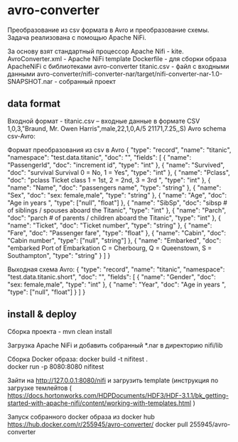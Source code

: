 # avro-converter
Преобразование из csv формата в Avro и преобразование схемы. Задача реализована с помощью Apache NiFi.

За основу взят стандартный процессор Apache Nifi - kite. 
AvroConverter.xml -  Apache NiFi template
Dockerfile - для сборки образа ApacheNiFi c библиотеками avro-converter
titanic.csv - файл с входными данными
avro-converter/nifi-converter-nar/target/nifi-converter-nar-1.0-SNAPSHOT.nar - собранный проект

## data format
Входной формат - titanic.csv – входные данные в формате CSV 1,0,3,"Braund, Mr. Owen Harris",male,22,1,0,A/5 21171,7.25,,S)
Avro schema csv-Avro:

Формат преобразования из csv в Avro
{
  "type": "record",
  "name": "titanic",
  "namespace": "test.data.titanic",
  "doc": "",
  "fields": [
    {
        "name": "PassengerId",
        "doc": "increment id",
        "type": "int"
    },
    {
        "name": "Survived",
        "doc": "survival Survival 0 = No, 1 = Yes",
        "type": "int"
    },
    {
        "name": "Pclass",
        "doc": "pclass Ticket class 1 = 1st, 2 = 2nd, 3 = 3rd ",
        "type": "int"
    },
    {
        "name": "Name",
        "doc": "passengers name",
        "type": "string"
    },
    {
        "name": "Sex",
        "doc": "sex: female,male",
        "type": "string"
    },
    {
        "name": "Age",
        "doc": "Age in years ",
        "type": ["null", "float"]
    },
        {
        "name": "SibSp",
        "doc": "sibsp # of siblings / spouses aboard the Titanic",
        "type": "int"
    },
    {
        "name": "Parch",
        "doc": "parch # of parents / children aboard the Titanic",
        "type": "int"
    },
    {
        "name": "Ticket",
        "doc": "Ticket number",
        "type": "string"
    },
    {
        "name": "Fare",
        "doc": "Passenger fare",
        "type": "float"
    },
    {
        "name": "Cabin",
        "doc": "Cabin number",
        "type": ["null", "string"]
    },
    {
        "name": "Embarked",
        "doc": "embarked Port of Embarkation C = Cherbourg, Q = Queenstown, S = Southampton",
        "type": "string"
    }
  ]
}


Выходная схема Avro:
{
  "type": "record",
  "name": "titanic",
  "namespace": "test.data.titanic.short",
  "doc": "",
  "fields": [
    {
        "name": "Gender",
        "doc": "sex: female,male",
        "type": "int"
    },
    {
        "name": "Year",
        "doc": "Age in years ",
        "type": ["null", "float"]
    }
  ]
}

## install & deploy
Сборка проекта - mvn clean install 

Загрузка Apache NiFi и добавить собранный *.nar в директорию nifi/lib

Сборка Docker образа:
docker build -t nifitest .  
docker run -p 8080:8080 nifitest

Зайти на http://127.0.0.1:8080/nifi и загрузить template (инструкция по загрузке  темлейтов ( https://docs.hortonworks.com/HDPDocuments/HDF3/HDF-3.1.1/bk_getting-started-with-apache-nifi/content/working-with-templates.html )

Запуск собранного docker образа из docker hub
https://hub.docker.com/r/255945/avro-converter/
docker pull 255945/avro-converter
